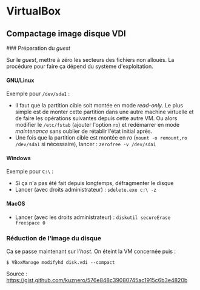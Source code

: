 VirtualBox
==========

## Compactage image disque VDI

### Préparation du *guest*

Sur le *guest*, mettre à zéro les secteurs des fichiers non alloués. La procédure pour faire ça dépend du système d'exploitation.

#### GNU/Linux
Exemple pour `/dev/sda1` :
- Il faut que la partition cible soit montée en mode *read-only*. Le plus simple est de monter cette partition dans une autre machine virtuelle et de faire les opérations suivantes depuis cette autre VM. Ou alors modifier le `/etc/fstab` (ajouter l'option `ro`) et redémarrer en mode *maintenance* sans oublier de rétablir l'état initial après.
- Une fois que la partition cible est montée en *ro* (`mount -o remount,ro /dev/sda1` si nécessaire), lancer : `zerofree -v /dev/sda1`

#### Windows
Exemple pour `C:\` :
- Si ça n'a pas été fait depuis longtemps, défragmenter le disque
- Lancer (avec droits administrateur) : `sdelete.exe c:\ -z`

#### MacOS
- Lancer (avec les droits administrateur) : `diskutil secureErase freespace 0`

### Réduction de l'image du disque
Ca se passe maintenant sur l'*host*. On éteint la VM concernée puis :
```
$ VBoxManage modifyhd disk.vdi --compact
```

Source : https://gist.github.com/kuznero/576e848c39080745ac1915c6b3e4820b
